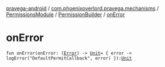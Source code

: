 [pravega-android](../../../index.md) / [com.phoenixoverlord.pravega.mechanisms](../../index.md) / [PermissionsModule](../index.md) / [PermissionBuilder](index.md) / [onError](./on-error.md)

# onError

`fun onError(onError: (`[`Error`](https://kotlinlang.org/api/latest/jvm/stdlib/kotlin/-error/index.html)`) -> `[`Unit`](https://kotlinlang.org/api/latest/jvm/stdlib/kotlin/-unit/index.html)` = { error -> logError("DefaultPermitCallback", error) }): `[`Unit`](https://kotlinlang.org/api/latest/jvm/stdlib/kotlin/-unit/index.html)